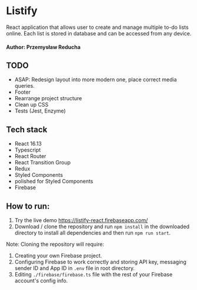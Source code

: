 # Listify

React application that allows user to create and manage multiple to-do lists online. Each list is stored in database and can be accessed from any device.

#### Author: Przemysław Reducha

## TODO

-   ASAP: Redesign layout into more modern one, place correct media queries.
-   Footer
-   Rearrange project structure
-   Clean up CSS
-   Tests (Jest, Enzyme)

## Tech stack

-   React 16.13
-   Typescript
-   React Router
-   React Transition Group
-   Redux
-   Styled Components
-   polished for Styled Components
-   Firebase

## How to run:

1. Try the live demo https://listify-react.firebaseapp.com/
2. Download / clone the repository and run `npm install` in the downloaded directory to install all dependencies and then run `npm run start`.

Note: Cloning the repository will require:

1. Creating your own Firebase project.
2. Configuring Firebase to work correctly and storing API key, messaging sender ID and App ID in `.env` file in root directory.
3. Editing `./firebase/firebase.ts` file with the rest of your Firebase account's config info.
